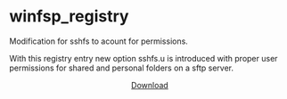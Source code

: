 # winfsp_registry
Modification for sshfs to acount for permissions.

With this registry entry new option sshfs.u is introduced with proper user permissions for shared and personal folders on a sftp server.


<p align="center">
    <a href="https://github.com/Vladislav-Jovanov/winfsp_registry/releases/tag/winfsp">
        Download
    </a>
</p>
